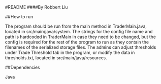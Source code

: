#README
####By Robbert Liu

##How to run

The program should be run from the main method in TraderMain.java, located in src/main/java/system. The strings for the 
config file name and path is hardcoded in TraderMain in case they need to be changed, but the config is required for the 
rest of the program to run as they contain the filenames of the serialized storage files. The admins can adjust thresholds
under Trade Threshold tab in the program, or modify the data in thresholds.txt, located in src/main/java/resources.

##Dependencies

Java